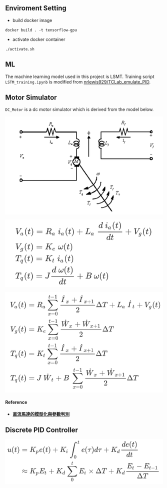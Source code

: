 ## Enviroment Setting
- build docker image
```
docker build . -t tensorflow-gpu
```

- activate docker container
```
./activate.sh
```

## ML
The machine learning model used in this project is LSMT. Training script `LSTM_training.ipynb` is modified from [nrlewis929/TCLab_emulate_PID](https://github.com/nrlewis929/TCLab_emulate_PID).

## Motor Simulator
`DC_Motor` is a dc motor simulator which is derived from the model below.

![dc motor physical model](img/dc_motor_physical_model.png)

![dc_motor_formula1](img/dc_motor_formula1.png)

![dc_motor_formula2](img/dc_motor_formula2.png)

#### Reference

- [**直流馬達的模型化與參數判別**](http://pemclab.cn.nctu.edu.tw/peclub/W3cnotes/cn09/)

## Discrete PID Controller

![pid_formula](img/pid_formula.png)
